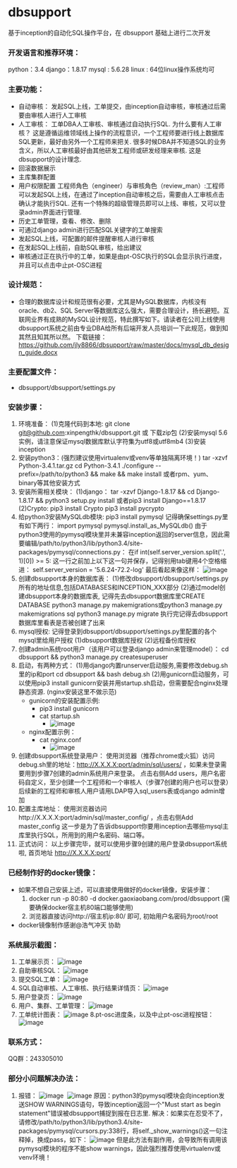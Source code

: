 # dbsupport
基于inception的自动化SQL操作平台，在 dbsupport 基础上进行二次开发

### 开发语言和推荐环境：
python：3.4
django：1.8.17
mysql : 5.6.28
linux : 64位linux操作系统均可

### 主要功能：
* 自动审核：
  发起SQL上线，工单提交，由inception自动审核，审核通过后需要由审核人进行人工审核
* 人工审核：
  工单DBA人工审核、审核通过自动执行SQL.
  为什么要有人工审核？
  这是遵循运维领域线上操作的流程意识，一个工程师要进行线上数据库SQL更新，最好由另外一个工程师来把关.
  很多时候DBA并不知道SQL的业务含义，所以人工审核最好由其他研发工程师或研发经理来审核. 这是dbsupport的设计理念.
* 回滚数据展示
* 主库集群配置
* 用户权限配置
  工程师角色（engineer）与审核角色（review_man）:工程师可以发起SQL上线，在通过了inception自动审核之后，需要由人工审核点击确认才能执行SQL.
  还有一个特殊的超级管理员即可以上线、审核，又可以登录admin界面进行管理.
* 历史工单管理，查看、修改、删除
* 可通过django admin进行匹配SQL关键字的工单搜索
* 发起SQL上线，可配置的邮件提醒审核人进行审核
* 在发起SQL上线前，自助SQL审核，给出建议
* 审核通过正在执行中的工单，如果是由pt-OSC执行的SQL会显示执行进度，并且可以点击中止pt-OSC进程

### 设计规范：
* 合理的数据库设计和规范很有必要，尤其是MySQL数据库，内核没有oracle、db2、SQL Server等数据库这么强大，需要合理设计，扬长避短。互联网业界有成熟的MySQL设计规范，特此撰写如下。请读者在公司上线使用dbsupport系统之前由专业DBA给所有后端开发人员培训一下此规范，做到知其然且知其所以然。
下载链接：  https://github.com/jly8866/dbsupport/raw/master/docs/mysql_db_design_guide.docx

### 主要配置文件：
* dbsupport/dbsupport/settings.py

### 安装步骤：
1. 环境准备：
(1)克隆代码到本地: git clone git@github.com:xinpengthk/dbsupport.git  或  下载zip包
(2)安装mysql 5.6实例，请注意保证mysql数据库默认字符集为utf8或utf8mb4
(3)安装inception
2. 安装python3：(强烈建议使用virtualenv或venv等单独隔离环境！)
tar -xzvf Python-3.4.1.tar.gz 
cd Python-3.4.1 
./configure --prefix=/path/to/python3 && make && make install
或者rpm、yum、binary等其他安装方式
3. 安装所需相关模块：
(1)django：
tar -xzvf Django-1.8.17 && cd Django-1.8.17 && python3 setup.py install
或者pip3 install Django==1.8.17
(2)Crypto:
pip3 install Crypto
pip3 install pycrypto
4. 给python3安装MySQLdb模块:
pip3 install pymysql
记得确保settings.py里有如下两行：
import pymysql
pymysql.install_as_MySQLdb()
由于python3使用的pymysql模块里并未兼容inception返回的server信息，因此需要编辑/path/to/python3/lib/python3.4/site-packages/pymysql/connections.py：
在if int(self.server_version.split('.', 1)[0]) >= 5: 这一行之前加上以下这一句并保存，记得别用tab键用4个空格缩进：
self.server_version = '5.6.24-72.2-log'
最后看起来像这样：
![image](https://github.com/xinpengthk/dbsupport/tree/master/screenshots/pymysql.png)
5. 创建dbsupport本身的数据库表：
(1)修改dbsupport/dbsupport/settings.py所有的地址信息,包括DATABASES和INCEPTION_XXX部分
(2)通过model创建dbsupport本身的数据库表, 记得先去dbsupport数据库里CREATE DATABASE
python3 manage.py makemigrations或python3 manage.py makemigrations sql
python3 manage.py migrate
执行完记得去dbsupport数据库里看表是否被创建了出来
6. mysql授权:
记得登录到dbsupport/dbsupport/settings.py里配置的各个mysql里给用户授权
(1)dbsupport数据库授权
(2)远程备份库授权
7. 创建admin系统root用户（该用户可以登录django admin来管理model）：
cd dbsupport && python3 manage.py createsuperuser
8. 启动，有两种方式：
(1)用django内置runserver启动服务,需要修改debug.sh里的ip和port
    cd dbsupport && bash debug.sh
(2)用gunicorn启动服务，可以使用pip3 install gunicorn安装并用startup.sh启动，但需要配合nginx处理静态资源. (nginx安装这里不做示范)
    * gunicorn的安装配置示例:
        * pip3 install gunicorn
	    * cat startup.sh
            * ![image](https://github.com/xinpengthk/dbsupport/tree/master/screenshots/startup.png)
    * nginx配置示例：
        * cat nginx.conf
            * ![image](https://github.com/xinpengthk/dbsupport/tree/master/screenshots/nginx.png)
9. 创建dbsupport系统登录用户：
使用浏览器（推荐chrome或火狐）访问debug.sh里的地址：http://X.X.X.X:port/admin/sql/users/ ，如果未登录需要用到步骤7创建的admin系统用户来登录。
点击右侧Add users，用户名密码自定义，至少创建一个工程师和一个审核人（步骤7创建的用户也可以登录）后续新的工程师和审核人用户请用LDAP导入sql_users表或django admin增加
10. 配置主库地址：
使用浏览器访问http://X.X.X.X:port/admin/sql/master_config/ ，点击右侧Add master_config
这一步是为了告诉dbsupport你要用inception去哪些mysql主库里执行SQL，所用到的用户名密码、端口等。
11. 正式访问：
以上步骤完毕，就可以使用步骤9创建的用户登录dbsupport系统啦, 首页地址 http://X.X.X.X:port/

### 已经制作好的docker镜像：
* 如果不想自己安装上述，可以直接使用做好的docker镜像，安装步骤：
    1. docker run -p 80:80 -d docker.gaoxiaobang.com/prod/dbsupport    (需要确保docker宿主机80端口能够使用)
    2. 浏览器直接访问http://宿主机ip:80/ 即可, 初始用户名密码为root/root
* docker镜像制作感谢@浩气冲天 协助

### 系统展示截图：
1. 工单展示页：
![image](https://github.com/xinpengthk/dbsupport/tree/master/screenshots/allworkflow.png)
2. 自助审核SQL：
![image](https://github.com/xinpengthk/dbsupport/tree/master/screenshots/autoreview.png)
3. 提交SQL工单：
![image](https://github.com/xinpengthk/dbsupport/tree/master/screenshots/submitsql.png)
4. SQL自动审核、人工审核、执行结果详情页：
![image](https://github.com/xinpengthk/dbsupport/tree/master/screenshots/waitingforme.png)
5. 用户登录页：
![image](https://github.com/xinpengthk/dbsupport/tree/master/screenshots/login.png)
6. 用户、集群、工单管理：
![image](https://github.com/xinpengthk/dbsupport/tree/master/screenshots/adminsqlusers.png)
7. 工单统计图表：
![image](https://github.com/xinpengthk/dbsupport/tree/master/screenshots/charts.png)
8.pt-osc进度条，以及中止pt-osc进程按钮：
![image](https://raw.githubusercontent.com/johnliu2008/dbsupport/master/screenshots/osc_progress.png)

### 联系方式：
QQ群：243305010

### 部分小问题解决办法：
1. 报错：
![image](https://github.com/xinpengthk/dbsupport/tree/master/screenshots/bugs/bug1.png)&nbsp;
![image](https://github.com/xinpengthk/dbsupport/tree/master/screenshots/bugs/bug2.png)
原因：python3的pymysql模块会向inception发送SHOW WARNINGS语句，导致inception返回一个"Must start as begin statement"错误被dbsupport捕捉到报在日志里.
解决：如果实在忍受不了，请修改/path/to/python3/lib/python3.4/site-packages/pymysql/cursors.py:338行，将self._show_warnings()这一句注释掉，换成pass，如下：
![image](https://github.com/xinpengthk/dbsupport/tree/master/screenshots/bugs/bug3.png)
但是此方法有副作用，会导致所有调用该pymysql模块的程序不能show warnings，因此强烈推荐使用virtualenv或venv环境！
